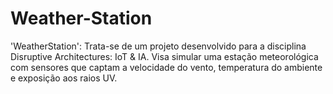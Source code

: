 # Weather-Station
'WeatherStation': Trata-se de um projeto desenvolvido para a disciplina Disruptive Architectures: IoT &amp; IA. Visa simular uma estação meteorológica com sensores que captam a velocidade do vento, temperatura do ambiente e exposição aos raios UV.
